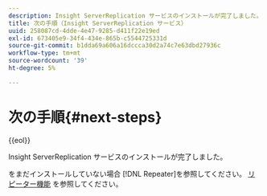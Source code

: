 ```yaml
---
description: Insight ServerReplication サービスのインストールが完了しました。
title: 次の手順（Insight ServerReplication サービス）
uuid: 258087cd-4dde-4e47-9285-d411f22e19ed
exl-id: 673405e9-34f4-434e-865b-c5544725331d
source-git-commit: b1dda69a606a16dccca30d2a74c7e63dbd27936c
workflow-type: tm+mt
source-wordcount: '39'
ht-degree: 5%

---
```


# 次の手順{#next-steps}

{{eol}}

Insight ServerReplication サービスのインストールが完了しました。

をまだインストールしていない場合 [!DNL Repeater]を参照してください。 [リピーター機能](../../../home/c-inst-svr/c-rptr-fntly/c-rptr-fntly.md#concept-78613328ece345b2937cd6e43d7f31f2) を参照してください。
